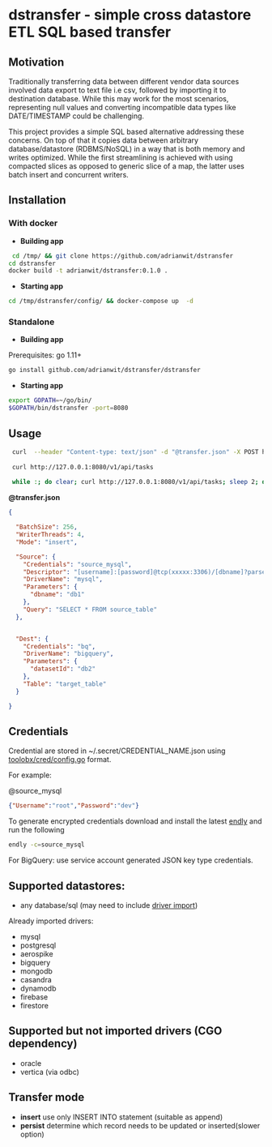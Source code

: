 # dstransfer - simple cross datastore ETL SQL based transfer

## Motivation

Traditionally transferring data between different vendor data sources involved data export to text file i.e csv, 
followed by importing it to destination database. While this may work for the most scenarios, representing null values 
and converting incompatible data types like DATE/TIMESTAMP could be challenging.

This project provides a simple SQL based alternative addressing these concerns.
On top of that it copies data between arbitrary database/datastore (RDBMS/NoSQL) in a way that is both memory and writes optimized. 
While the first streamlining is achieved with using compacted slices as opposed to generic slice of a map, the latter
uses batch insert and concurrent writers.


## Installation

### With docker

- **Building app**
```bash
 cd /tmp/ && git clone https://github.com/adrianwit/dstransfer 
cd dstransfer
docker build -t adrianwit/dstransfer:0.1.0 . 
```

- **Starting app**
```bash
cd /tmp/dstransfer/config/ && docker-compose up  -d  
```


### Standalone


- **Building app**

Prerequisites: go 1.11+

```bash
go install github.com/adrianwit/dstransfer/dstransfer
```

- **Starting app**
```bash
export GOPATH=~/go/bin/
$GOPATH/bin/dstransfer -port=8080
```

## Usage

```bash
 curl  --header "Content-type: text/json" -d "@transfer.json" -X POST http://localhost:8080/v1/api/transfer
 
 curl http://127.0.0.1:8080/v1/api/tasks
 
 while :; do clear; curl http://127.0.0.1:8080/v1/api/tasks; sleep 2; done
``` 



**@transfer.json**

```json
{

  "BatchSize": 256,
  "WriterThreads": 4,
  "Mode": "insert",

  "Source": {
    "Credentials": "source_mysql",
    "Descriptor": "[username]:[password]@tcp(xxxxx:3306)/[dbname]?parseTime=true",
    "DriverName": "mysql",
    "Parameters": {
      "dbname": "db1"
    },
    "Query": "SELECT * FROM source_table"
  },


  "Dest": {
    "Credentials": "bq",
    "DriverName": "bigquery",
    "Parameters": {
      "datasetId": "db2"
    },
    "Table": "target_table"
  }

}
```


## Credentials

Credential are stored in ~/.secret/CREDENTIAL_NAME.json using [toolobx/cred/config.go](https://github.com/viant/toolbox/blob/master/cred/config.go) format.


For example:

@source_mysql
```json
{"Username":"root","Password":"dev"}
 ```

To generate encrypted credentials download and install the latest [endly](https://github.com/viant/endly/releases) and run the following

```bash
endly -c=source_mysql
```

For BigQuery: use service account generated JSON key type credentials.


## Supported datastores:

- any database/sql  (may need to include [driver import](dstransfer/dstransfer.go))

Already imported drivers:

 - mysql
 - postgresql
 - aerospike
 - bigquery
 - mongodb
 - casandra
 - dynamodb
 - firebase
 - firestore
 
## Supported but not imported drivers (CGO dependency)
 - oracle
 - vertica (via odbc)
  

## Transfer mode
 - **insert**  use only INSERT INTO statement (suitable as append)
 - **persist** determine which record needs to be updated or inserted(slower option)
